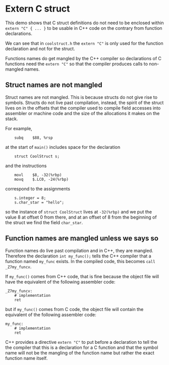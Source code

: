 # Extern C struct

This demo shows that C struct definitions do not need to be enclosed within
`extern "C" { ... }` to be usable in C++ code on the contrary from function
declarations.

We can see that in `coolstruct.h` the `extern "C"` is only used for the
function declaration and not for the struct.

Functions names do get mangled by the C++ compiler so declarations of C
functions need the `extern "C"` so that the compiler produces calls to
non-mangled names.

## Struct names are not mangled

Struct names are not mangled. This is because structs do not give rise to
symbols.  Structs do not live past compilation, instead, the spirit of the
struct lives on in the offsets that the compiler used to compile field accesses
into assembler or machine code and the size of the allocations it makes on the
stack.

For example,
```
	subq	$88, %rsp
```
at the start of `main()` includes space for the declaration
```
    struct CoolStruct s;
```
and the instructions
```
	movl	$8, -32(%rbp)
	movq	$.LC0, -24(%rbp)
```
correspond to the assignments
```
    s.integer = 8;
    s.char_star = "hello";
```
so the instance of `struct CoolStruct` lives at `-32(%rbp)` and we put the value
8 at offset 0 from there, and at an offset of 8 from the beginning of the struct
we find the field `char_star`.

## Function names are mangled unless we says so

Function names do live past compilation and in C++, they are mangled.  Therefore
the declaration `int my_func();` tells the C++ compiler that a function named
`my_func` exists.  In the compiled code, this becomes `call _Z7my_funcv`.

If `my_func()` comes from C++ code, that is fine because the object file will
have the equivalent of the following assembler code:
```
_Z7my_funcv:
    # implementation
    ret
```
but if `my_func()` comes from C code, the object file will contain the equivalent
of the following assembler code:
```
my_func:
    # implementation
    ret
```

C++ provides a directive `extern "C"` to put before a declaration to tell the
the compiler that this is a declaration for a C function and that the symbol
name will not be the mangling of the function name but rather the exact function
name itself.

